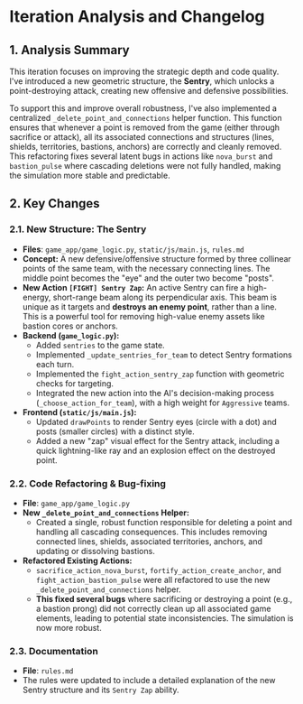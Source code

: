 # Iteration Analysis and Changelog

## 1. Analysis Summary
This iteration focuses on improving the strategic depth and code quality. I've introduced a new geometric structure, the **Sentry**, which unlocks a point-destroying attack, creating new offensive and defensive possibilities.

To support this and improve overall robustness, I've also implemented a centralized `_delete_point_and_connections` helper function. This function ensures that whenever a point is removed from the game (either through sacrifice or attack), all its associated connections and structures (lines, shields, territories, bastions, anchors) are correctly and cleanly removed. This refactoring fixes several latent bugs in actions like `nova_burst` and `bastion_pulse` where cascading deletions were not fully handled, making the simulation more stable and predictable.

## 2. Key Changes

### 2.1. New Structure: The Sentry
- **Files**: `game_app/game_logic.py`, `static/js/main.js`, `rules.md`
- **Concept:** A new defensive/offensive structure formed by three collinear points of the same team, with the necessary connecting lines. The middle point becomes the "eye" and the outer two become "posts".
- **New Action `[FIGHT] Sentry Zap`:** An active Sentry can fire a high-energy, short-range beam along its perpendicular axis. This beam is unique as it targets and **destroys an enemy point**, rather than a line. This is a powerful tool for removing high-value enemy assets like bastion cores or anchors.
- **Backend (`game_logic.py`):**
    - Added `sentries` to the game state.
    - Implemented `_update_sentries_for_team` to detect Sentry formations each turn.
    - Implemented the `fight_action_sentry_zap` function with geometric checks for targeting.
    - Integrated the new action into the AI's decision-making process (`_choose_action_for_team`), with a high weight for `Aggressive` teams.
- **Frontend (`static/js/main.js`):**
    - Updated `drawPoints` to render Sentry eyes (circle with a dot) and posts (smaller circles) with a distinct style.
    - Added a new "zap" visual effect for the Sentry attack, including a quick lightning-like ray and an explosion effect on the destroyed point.

### 2.2. Code Refactoring & Bug-fixing
- **File**: `game_app/game_logic.py`
- **New `_delete_point_and_connections` Helper:**
    - Created a single, robust function responsible for deleting a point and handling all cascading consequences. This includes removing connected lines, shields, associated territories, anchors, and updating or dissolving bastions.
- **Refactored Existing Actions:**
    - `sacrifice_action_nova_burst`, `fortify_action_create_anchor`, and `fight_action_bastion_pulse` were all refactored to use the new `_delete_point_and_connections` helper.
    - **This fixed several bugs** where sacrificing or destroying a point (e.g., a bastion prong) did not correctly clean up all associated game elements, leading to potential state inconsistencies. The simulation is now more robust.

### 2.3. Documentation
- **File**: `rules.md`
- The rules were updated to include a detailed explanation of the new Sentry structure and its `Sentry Zap` ability.